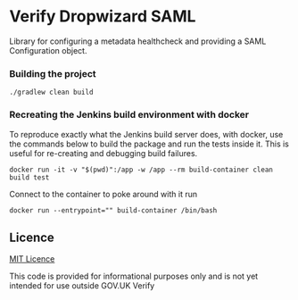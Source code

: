 
# Verify Dropwizard SAML

Library for configuring a metadata healthcheck and providing a SAML Configuration object.

### Building the project

`./gradlew clean build`

### Recreating the Jenkins build environment with docker

To reproduce exactly what the Jenkins build server does, with docker, use the commands below to build the package and run the tests inside it. This is useful for re-creating and debugging build failures.

```
docker run -it -v "$(pwd)":/app -w /app --rm build-container clean build test
```

Connect to the container to poke around with it run

```
docker run --entrypoint="" build-container /bin/bash
```

## Licence

[MIT Licence](LICENCE)

This code is provided for informational purposes only and is not yet intended for use outside GOV.UK Verify
